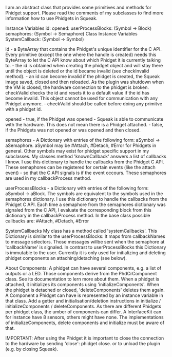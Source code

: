I am an abstract class that provides some primitives and methods for Phidget support. Please read the comments of my subclasses to find more information how to use Phidgets in Squeak.

Instance Variables
	id:						<ByteArray>
	opened:					<Boolean>
	userProcessBlocks:	<Dictionary> (Symbol -> Block)
	semaphores:				<Dictionary> (Symbol -> Semaphore)
Class Instance Variables
	SystemCallback:		<Dictionary> (Symbol -> Symbol)
	
id
	- a ByteArray that contains the Phidget's unique identifier for the C API. Every primitive (except the one where the handle is created) needs this ByteArray to let the C API know about which Phidget it is currently talking to.
	- the id is obtained when creating the phidget object and will stay there until the object is deleted or the id became invalid (see checkInvalid method).
	- an id can become invalid if the phidget is created, the Squeak image saved, closed and then reloaded. As the plugin was shutdown when the VM is closed, the hardware connection to the phidget is broken. checkValid checks the id and resets it to a default value if the id has become invalid. This object cannot be used for communication with any Phidget anymore.
	- checkValid should be called before doing any primitve with a phidget id.

opened
	- true, if the Phidget was opened - Squeak is able to communicate with the hardware. This does not mean there is a Phidget attached.
	- false, if the Phidgets was not opened or was opened and then closed.

semaphores
	- A Dictionary with entries of the following form: aSymbol -> aSemaphore.
	aSymbol may be #Attach, #Detach, #Error for Phidgets in general. Other symbols may exist for phidget specific support in my subclasses. My classes method 'knownCallback' answers a list of callbacks I know.
	I use this dictionary to handle the callbacks from the Phidget C API.
	These semaphores can be registered for certain events (like the attach event) - so that the C API signals is if the event occours. These semaphores are used in my callbackProcess method.

userProcessBlocks
	- a Dictionary with entries of the following form: aSymbol -> aBlock.
	The symbols are equivalent to the symbols used in the semaphores dictionary.
	I use this dictionary to handle the callbacks from the Phidget C API.
	Each time a semaphore from the semaphores dictionary was signaled from the C API, I evaluate the corresponding block from this dictionary in the callbackProcess method.
	In the base class possible callbacks are: #Attach, #Detach, #Error

SystemCallbacks
	My class has a method called 'systemCallbacks'. This Dictionary is similar to the userProcessBlocks: It maps from callbackNames to message selectors. Those messages willbe sent when the semaphore at 'callbackName' is signaled.
	In contrast to userProcessBlocks this Dictionary is immutable to the user. Currently it is only used for initializing and deleting phidget components an attaching/detaching (see below).

About Components:
	A phidget can have several components, e.g. a list of outputs or a LED. Those components derive from the PhdCrComponent class. See its documentation to lern more about them.
	When a phidget is attached, it initializes its components using 'initializeComponents'. When the phidget is detached or closed, 'deleteComponents' deletes them again.
	A Component a Phidget can have is represented by an instance variable in that class. Add a getter and initialisation/deletion instructions in initialize / initializeComponents / deleteComponents.
	As there are different Phidgets per phidget class, the umber of components can differ. A InterfaceKit can for instance have 8 sensors, others might have none. The implementations of initializeComponents, delete components and initialize must be aware of that.

IMPORTANT:
After using the Phidget it is important to close the connection to the hardware by sending 'close':
	phidget close.
or to unload the plugin (e.g. by closing Squeak).